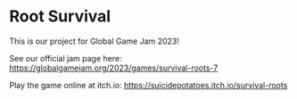 # Root Survival

This is our project for Global Game Jam 2023!

See our official jam page here: https://globalgamejam.org/2023/games/survival-roots-7

Play the game online at itch.io: https://suicidepotatoes.itch.io/survival-roots